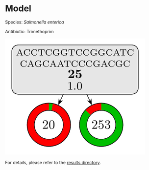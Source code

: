
# Model

Species: *Salmonella enterica*

Antibiotic: Trimethoprim

<a href="./model.pdf"><img src="./model.png" /></a>

For details, please refer to the [results directory](../../../../../results/cart_b/salmonella%20enterica/trimethoprim/repeat_8/).

